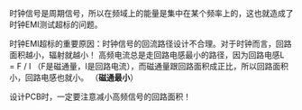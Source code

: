 

时钟信号是周期信号，所以在频域上的能量是集中在某个频率上的，这也就造成了时钟EMI测试超标的问题。

时钟EMI超标的重要原因：时钟信号的回流路径设计不合理。对于时钟而言，回路面积越小，辐射就越小！
高频电流总是走回路电感最小的路径，因为回路电感L = F / I （F是磁通量，I是回路电流），而磁通量跟回路面积成正比，所以回路面积小，回路电感也就小。  （**磁通最小**）


设计PCB时，一定要注意减小高频信号的回路面积！
